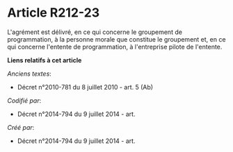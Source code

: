 # Article R212-23

L'agrément est délivré, en ce qui concerne le groupement de programmation, à la personne morale que constitue le groupement
et, en ce qui concerne l'entente de programmation, à l'entreprise pilote de l'entente.

**Liens relatifs à cet article**

_Anciens textes_:

  - Décret n°2010-781 du 8 juillet 2010 - art. 5 (Ab)

_Codifié par_:

  - Décret n°2014-794 du 9 juillet 2014 - art.

_Créé par_:

  - Décret n°2014-794 du 9 juillet 2014 - art.
